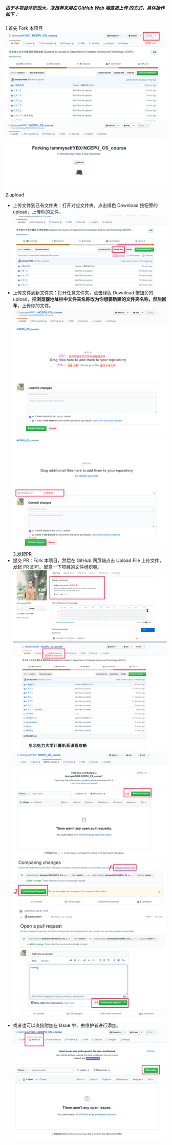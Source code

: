 ##### 由于本项目体积很大，故推荐采用在 **GitHub Web 端直接上传** 的方式，具体操作如下：<br>
1.首先 Fork 本项目<br>
![图片](图片/fork1.png) ![图片](图片/fork2.png) 
2.upload<br>
- 上传文件到已有文件夹：打开对应文件夹，点击绿色 Download 按钮旁的 upload，上传你的文件。<br>
![图片](图片/upload1.png)
- 上传文件到新文件夹：打开任意文件夹，点击绿色 Download 按钮旁的 upload，**把浏览器地址栏中文件夹名称改为你想要新建的文件夹名称，然后回车**，上传你的文件。<br>
![图片](图片/upload2.png)
![图片](图片/upload3.png)
3.发起PR<br>
- 提交 PR：Fork 本项目，然后在 GitHub 网页端点击 Upload File 上传文件，发起 PR 即可。留意一下项目的文件组织喔。
![图片](图片/pr1.png)
![图片](图片/pr2.png)
![图片](图片/pr3.png)
![图片](图片/pr4.png)
![图片](图片/pr5.png)
- 或者也可以直接附加在 Issue 中，由维护者进行添加。
![图片](图片/issues.png)

